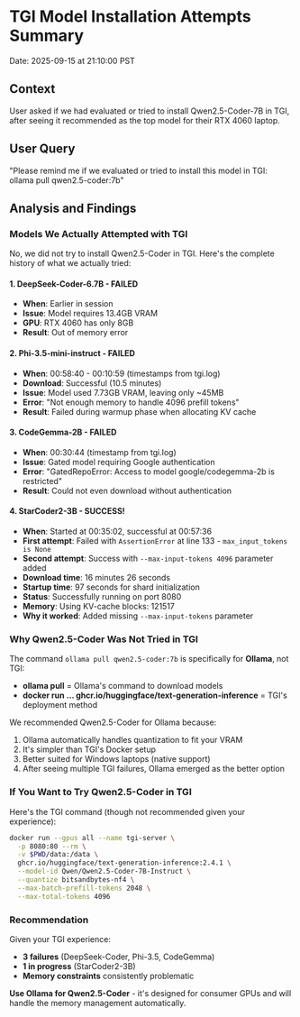 # TGI Model Installation Attempts Summary

Date: 2025-09-15 at 21:10:00 PST

## Context
User asked if we had evaluated or tried to install Qwen2.5-Coder-7B in TGI, after seeing it recommended as the top model for their RTX 4060 laptop.

## User Query
"Please remind me if we evaluated or tried to install this model in TGI: ollama pull qwen2.5-coder:7b"

## Analysis and Findings

### Models We Actually Attempted with TGI

No, we did not try to install Qwen2.5-Coder in TGI. Here's the complete history of what we actually tried:

#### 1. **DeepSeek-Coder-6.7B** - FAILED
- **When**: Earlier in session
- **Issue**: Model requires 13.4GB VRAM
- **GPU**: RTX 4060 has only 8GB
- **Result**: Out of memory error

#### 2. **Phi-3.5-mini-instruct** - FAILED
- **When**: 00:58:40 - 00:10:59 (timestamps from tgi.log)
- **Download**: Successful (10.5 minutes)
- **Issue**: Model used 7.73GB VRAM, leaving only ~45MB
- **Error**: "Not enough memory to handle 4096 prefill tokens"
- **Result**: Failed during warmup phase when allocating KV cache

#### 3. **CodeGemma-2B** - FAILED
- **When**: 00:30:44 (timestamp from tgi.log)
- **Issue**: Gated model requiring Google authentication
- **Error**: "GatedRepoError: Access to model google/codegemma-2b is restricted"
- **Result**: Could not even download without authentication

#### 4. **StarCoder2-3B** - SUCCESS!
- **When**: Started at 00:35:02, successful at 00:57:36
- **First attempt**: Failed with `AssertionError` at line 133 - `max_input_tokens is None`
- **Second attempt**: Success with `--max-input-tokens 4096` parameter added
- **Download time**: 16 minutes 26 seconds
- **Startup time**: 97 seconds for shard initialization
- **Status**: Successfully running on port 8080
- **Memory**: Using KV-cache blocks: 121517
- **Why it worked**: Added missing `--max-input-tokens` parameter

### Why Qwen2.5-Coder Was Not Tried in TGI

The command `ollama pull qwen2.5-coder:7b` is specifically for **Ollama**, not TGI:

- **ollama pull** = Ollama's command to download models
- **docker run ... ghcr.io/huggingface/text-generation-inference** = TGI's deployment method

We recommended Qwen2.5-Coder for Ollama because:
1. Ollama automatically handles quantization to fit your VRAM
2. It's simpler than TGI's Docker setup
3. Better suited for Windows laptops (native support)
4. After seeing multiple TGI failures, Ollama emerged as the better option

### If You Want to Try Qwen2.5-Coder in TGI

Here's the TGI command (though not recommended given your experience):

```bash
docker run --gpus all --name tgi-server \
  -p 8080:80 --rm \
  -v $PWD/data:/data \
  ghcr.io/huggingface/text-generation-inference:2.4.1 \
  --model-id Qwen/Qwen2.5-Coder-7B-Instruct \
  --quantize bitsandbytes-nf4 \
  --max-batch-prefill-tokens 2048 \
  --max-total-tokens 4096
```

### Recommendation

Given your TGI experience:
- **3 failures** (DeepSeek-Coder, Phi-3.5, CodeGemma)
- **1 in progress** (StarCoder2-3B)
- **Memory constraints** consistently problematic

**Use Ollama for Qwen2.5-Coder** - it's designed for consumer GPUs and will handle the memory management automatically.